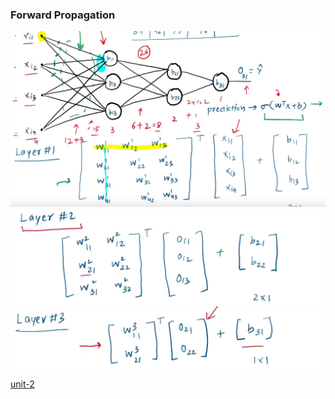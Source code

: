 ### Forward Propagation
![](../../Attachments/fwd-20230924.png)
![](../../Attachments/fwd-20230924-1.png)
![](../../Attachments/fwd-20230924-2.png)

[unit-2](unit-2.md)
